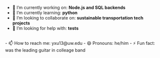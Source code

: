 - 🔭 I’m currently working on: **Node.js and SQL backends**
- 🌱 I’m currently learning: **python**
- 👯 I’m looking to collaborate on: **sustainable transportation tech projects**
- 🤔 I’m looking for help with: **tests**
<br>
- 📫 How to reach me: yxu13@uw.edu
- 😄 Pronouns: he/him
- ⚡ Fun fact: was the leading guitar in colleage band

<!--
**yxx-dev/yxx-dev** is a ✨ _special_ ✨ repository because its `README.md` (this file) appears on your GitHub profile.

Here are some ideas to get you started:

- 🔭 I’m currently working on ...
- 🌱 I’m currently learning ...
- 👯 I’m looking to collaborate on ...
- 🤔 I’m looking for help with ...
- 💬 Ask me about ...
- 📫 How to reach me: ...
- 😄 Pronouns: ...
- ⚡ Fun fact: ...
-->
